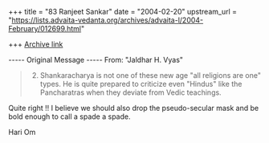 +++
title = "83 Ranjeet Sankar"
date = "2004-02-20"
upstream_url = "https://lists.advaita-vedanta.org/archives/advaita-l/2004-February/012699.html"

+++
[Archive link](https://lists.advaita-vedanta.org/archives/advaita-l/2004-February/012699.html)


----- Original Message -----
From: "Jaldhar H. Vyas" <jaldhar at braincells.com>
>
> 2.  Shankaracharya is not one of these new age "all religions are one"
> types.  He is quite prepared to criticize even "Hindus" like the
> Pancharatras when they deviate from Vedic teachings.


Quite right !!
I believe we should also drop the pseudo-secular mask and be bold enough to
call a spade a spade.

Hari Om



